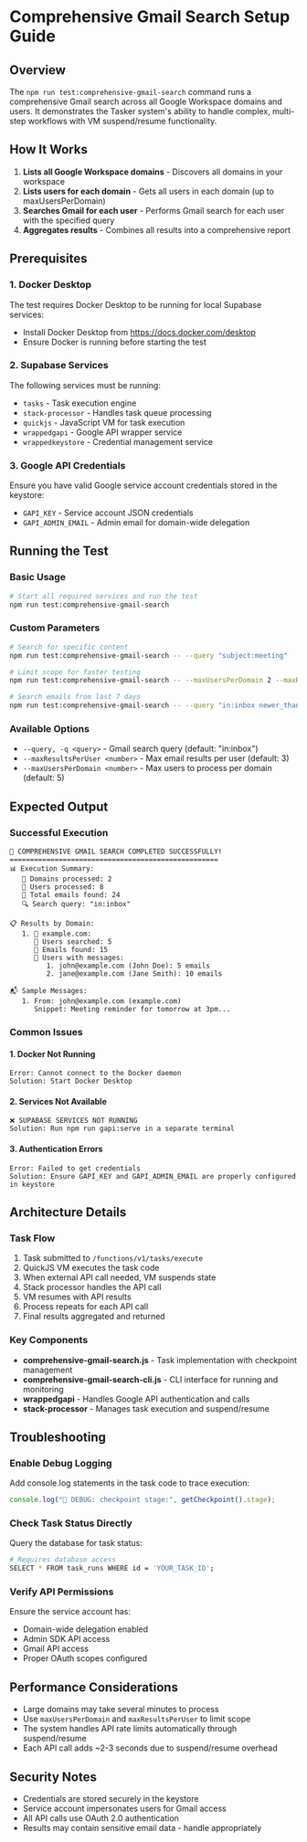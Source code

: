 # Comprehensive Gmail Search Setup Guide

## Overview
The `npm run test:comprehensive-gmail-search` command runs a comprehensive Gmail search across all Google Workspace domains and users. It demonstrates the Tasker system's ability to handle complex, multi-step workflows with VM suspend/resume functionality.

## How It Works
1. **Lists all Google Workspace domains** - Discovers all domains in your workspace
2. **Lists users for each domain** - Gets all users in each domain (up to maxUsersPerDomain)
3. **Searches Gmail for each user** - Performs Gmail search for each user with the specified query
4. **Aggregates results** - Combines all results into a comprehensive report

## Prerequisites

### 1. Docker Desktop
The test requires Docker Desktop to be running for local Supabase services:
- Install Docker Desktop from https://docs.docker.com/desktop
- Ensure Docker is running before starting the test

### 2. Supabase Services
The following services must be running:
- `tasks` - Task execution engine
- `stack-processor` - Handles task queue processing
- `quickjs` - JavaScript VM for task execution
- `wrappedgapi` - Google API wrapper service
- `wrappedkeystore` - Credential management service

### 3. Google API Credentials
Ensure you have valid Google service account credentials stored in the keystore:
- `GAPI_KEY` - Service account JSON credentials
- `GAPI_ADMIN_EMAIL` - Admin email for domain-wide delegation

## Running the Test

### Basic Usage
```bash
# Start all required services and run the test
npm run test:comprehensive-gmail-search
```

### Custom Parameters
```bash
# Search for specific content
npm run test:comprehensive-gmail-search -- --query "subject:meeting"

# Limit scope for faster testing
npm run test:comprehensive-gmail-search -- --maxUsersPerDomain 2 --maxResultsPerUser 1

# Search emails from last 7 days
npm run test:comprehensive-gmail-search -- --query "in:inbox newer_than:7d"
```

### Available Options
- `--query, -q <query>` - Gmail search query (default: "in:inbox")
- `--maxResultsPerUser <number>` - Max email results per user (default: 3)
- `--maxUsersPerDomain <number>` - Max users to process per domain (default: 5)

## Expected Output

### Successful Execution
```
🎉 COMPREHENSIVE GMAIL SEARCH COMPLETED SUCCESSFULLY!
===================================================
📊 Execution Summary:
   🏢 Domains processed: 2
   👥 Users processed: 8
   📧 Total emails found: 24
   🔍 Search query: "in:inbox"

📋 Results by Domain:
   1. 🏢 example.com:
      👥 Users searched: 5
      📧 Emails found: 15
      👤 Users with messages:
         1. john@example.com (John Doe): 5 emails
         2. jane@example.com (Jane Smith): 10 emails

📬 Sample Messages:
   1. From: john@example.com (example.com)
      Snippet: Meeting reminder for tomorrow at 3pm...
```

### Common Issues

#### 1. Docker Not Running
```
Error: Cannot connect to the Docker daemon
Solution: Start Docker Desktop
```

#### 2. Services Not Available
```
❌ SUPABASE SERVICES NOT RUNNING
Solution: Run npm run gapi:serve in a separate terminal
```

#### 3. Authentication Errors
```
Error: Failed to get credentials
Solution: Ensure GAPI_KEY and GAPI_ADMIN_EMAIL are properly configured in keystore
```

## Architecture Details

### Task Flow
1. Task submitted to `/functions/v1/tasks/execute`
2. QuickJS VM executes the task code
3. When external API call needed, VM suspends state
4. Stack processor handles the API call
5. VM resumes with API results
6. Process repeats for each API call
7. Final results aggregated and returned

### Key Components
- **comprehensive-gmail-search.js** - Task implementation with checkpoint management
- **comprehensive-gmail-search-cli.js** - CLI interface for running and monitoring
- **wrappedgapi** - Handles Google API authentication and calls
- **stack-processor** - Manages task execution and suspend/resume

## Troubleshooting

### Enable Debug Logging
Add console.log statements in the task code to trace execution:
```javascript
console.log("🔧 DEBUG: checkpoint stage:", getCheckpoint().stage);
```

### Check Task Status Directly
Query the database for task status:
```bash
# Requires database access
SELECT * FROM task_runs WHERE id = 'YOUR_TASK_ID';
```

### Verify API Permissions
Ensure the service account has:
- Domain-wide delegation enabled
- Admin SDK API access
- Gmail API access
- Proper OAuth scopes configured

## Performance Considerations

- Large domains may take several minutes to process
- Use `maxUsersPerDomain` and `maxResultsPerUser` to limit scope
- The system handles API rate limits automatically through suspend/resume
- Each API call adds ~2-3 seconds due to suspend/resume overhead

## Security Notes

- Credentials are stored securely in the keystore
- Service account impersonates users for Gmail access
- All API calls use OAuth 2.0 authentication
- Results may contain sensitive email data - handle appropriately